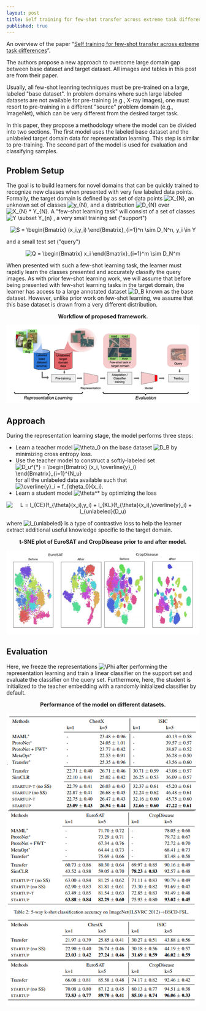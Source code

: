 ```yaml
---
layout: post
title: Self training for few-shot transfer across extreme task differences
published: true
---
```


An overview of the paper “[Self training for few-shot transfer across extreme task differences](https://arxiv.org/pdf/2010.07734.pdf)”.
<!--break-->
The authors propose a new approach to overcome large domain gap between base dataset and target dataset. All images and tables in this post are from their paper.

Usually, all few-shot leanring techniques must be pre-trained on a large, labeled "base dataset". In problem domains where such large labeled datasets are not available for pre-training (e.g., X-ray images), one must resort to pre-training in a different "source" problem domain (e.g., ImageNet), which can be very different from the desired target task.

In this paper, they propose a methodology where the model can be divided into two sections. The first model uses the labeled base dataset and the unlabeled target domain data for representation learning. This step is similar to pre-training. The second part of the model is used for evaluation and classifying samples.

## Problem Setup

The goal is to build learners for novel domains that can be quickly trained to recognize new classes when presented with very few labeled data points. Formally, the target domain is defined by as set of data points <img src="https://latex.codecogs.com/svg.latex?X_{N}" title="X_{N}" />, an unknown set of classes <img src="https://latex.codecogs.com/svg.latex?y_{N}" title="y_{N}" />, and a distribution <img src="https://latex.codecogs.com/svg.latex?D_{N}" title="D_{N}" /> over <img src="https://latex.codecogs.com/svg.latex?X_{N}&space;*&space;Y_{N}" title="X_{N} * Y_{N}" />. A "few-shot learning task" will consist of a set of classes <img src="https://latex.codecogs.com/svg.latex?Y&space;\subset&space;Y_{n}" title="Y \subset Y_{n}" /> , a very small training set ("support")
<p align="center">
<img src="https://latex.codecogs.com/svg.latex?S&space;=&space;\begin{Bmatrix}&space;(x_i,y_i)&space;\end{Bmatrix}_{i=1}^n&space;\sim&space;D_N^n,&space;y_i&space;\in&space;Y" title="S = \begin{Bmatrix} (x_i,y_i) \end{Bmatrix}_{i=1}^n \sim D_N^n, y_i \in Y" />
</p>
and a small test set ("query")
<p align="center">
<img src="https://latex.codecogs.com/svg.latex?Q&space;=&space;\begin{Bmatrix}&space;x_i&space;\end{Bmatrix}_{i=1}^m&space;\sim&space;D_N^m" title="Q = \begin{Bmatrix} x_i \end{Bmatrix}_{i=1}^m \sim D_N^m" />
</p>
When presented with such a few-shot learning task, the learner must rapidly learn the classes presented and accurately classify the query images.
As with prior few-shot learning work, we will assume that before being presented with few-shot learning tasks in the target domain, the learner has access to a large annotated dataset <img src="https://latex.codecogs.com/svg.latex?D_B" title="D_B" /> known as the base dataset. However, unlike prior work on few-shot learning, we assume that this base dataset is drawn from a very different distribution.

<p align="center">
<b>Workflow of proposed framework.</b>
</p>
<p align="center">
<img src="https://raw.githubusercontent.com/ramnathkumar181/ramnathkumar181.github.io/master/assets/Papers/12/Figure-1.png?raw=true" alt="Figure 1"/>
</p>

## Approach

During the representation learning stage, the model performs three steps:
* Learn a teacher model <img src="https://latex.codecogs.com/svg.latex?\theta_0" title="\theta_0" /> on the base dataset <img src="https://latex.codecogs.com/svg.latex?D_B" title="D_B" /> by minimizing cross entropy loss.
* Use the teacher model to construct a softly-labeled set <img src="https://latex.codecogs.com/svg.latex?D_u^{*}&space;=&space;\begin{Bmatrix}&space;(x_i,&space;\overline{y}_i)&space;\end{Bmatrix}_{i=1}^{N_u}" title="D_u^{*} = \begin{Bmatrix} (x_i, \overline{y}_i) \end{Bmatrix}_{i=1}^{N_u}" /> for all the unlabeled data available such that <img src="https://latex.codecogs.com/svg.latex?\overline{y}_i&space;=&space;f_{\theta_0}(x_i)" title="\overline{y}_i = f_{\theta_0}(x_i)" />.
* Learn a student model <img src="https://latex.codecogs.com/svg.latex?\theta^*" title="\theta^*" /> by optimizing the loss
<p align="center">
<img src="https://latex.codecogs.com/svg.latex?L&space;=&space;l_{CE}(f_{\theta}(x_i),y_i)&space;&plus;&space;l_{KL}(f_{\theta}(x_i),\overline{y}_i)&space;&plus;&space;l_{unlabeled}(D_u)" title="L = l_{CE}(f_{\theta}(x_i),y_i) + l_{KL}(f_{\theta}(x_i),\overline{y}_i) + l_{unlabeled}(D_u)" />
</p>
where <img src="https://latex.codecogs.com/svg.latex?l_{unlabeled}" title="l_{unlabeled}" /> is a type of contrastive loss to help the learner extract additional useful knowledge specific to the target domain.

<p align="center">
<b>t-SNE plot of EuroSAT and CropDisease prior to and after model.</b>
</p>
<p align="center">
<img src="https://raw.githubusercontent.com/ramnathkumar181/ramnathkumar181.github.io/master/assets/Papers/12/Figure-3.png?raw=true" alt="Figure 3"/>
</p>

## Evaluation

Here, we freeze the representations <img src="https://latex.codecogs.com/svg.latex?\Phi" title="\Phi" /> after performing the representation learning and train a linear classifier on the support set and evaluate the classifier on the query set. Furthermore, here, the student is initialized to the teacher embedding with a randomly initialized classifier by default.

<p align="center">
<b>Performance of the model on different datasets.</b>
</p>
<p align="center">
<img src="https://raw.githubusercontent.com/ramnathkumar181/ramnathkumar181.github.io/master/assets/Papers/12/Figure-2.png?raw=true" alt="Figure 2"/>
</p>
